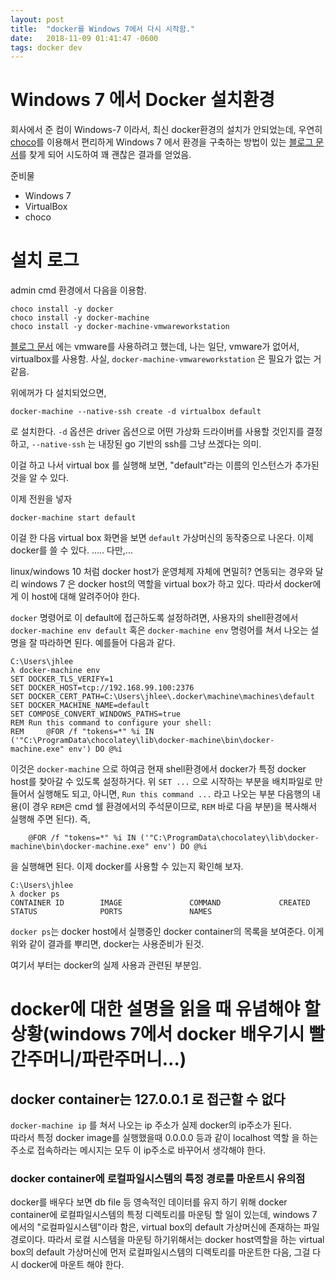 ```yaml
---
layout: post
title:  "docker를 Windows 7에서 다시 시작함."
date:   2018-11-09 01:41:47 -0600
tags: docker dev
---
```


# Windows 7 에서 Docker 설치환경

회사에서 준 컴이 Windows-7 이라서, 최신 docker환경의 설치가 안되었는데,
우연히 [choco](https://chocolatey.org/)를 이용해서 편리하게 Windows 7 에서 환경을 구축하는 방법이
 있는 [블로그 문서](https://stefanscherer.github.io/yes-you-can-docker-on-windows-7/)를 찾게 되어 시도하여 꽤 괜찮은 결과를 얻었음.

  준비물 

   - Windows 7
   - VirtualBox
   - choco

# 설치 로그

admin cmd 환경에서 다음을 이용함.

```
choco install -y docker
choco install -y docker-machine
choco install -y docker-machine-vmwareworkstation
```

[블로그 문서](https://stefanscherer.github.io/yes-you-can-docker-on-windows-7/) 에는 vmware를 사용하려고 했는데, 나는 일단, vmware가 없어서, 
virtualbox를 사용함. 사실, ```docker-machine-vmwareworkstation``` 은 필요가 없는 거 같음.

위에꺼가 다 설치되었으면, 

```
docker-machine --native-ssh create -d virtualbox default
```

로 설치한다. ```-d``` 옵션은 driver 옵션으로 어떤 가상화 드라이버를 사용할 것인지를 결정하고, ```--native-ssh``` 는 내장된 go 기반의 ssh를 그냥 쓰겠다는 의미.

이걸 하고 나서 virtual box 를 실행해 보면, "default"라는 이름의 인스턴스가 추가된것을 알 수 있다. 

이제 전원을 넣자 

```
docker-machine start default 
```

이걸 한 다음 virtual box 화면을 보면 ```default``` 가상머신의 동작중으로 나온다. 이제 docker를 쓸 수 있다. ..... 다만,...

linux/windows 10 처럼 docker host가 운영체제 자체에 면밀히? 연동되는 경우와 달리 windows 7 은 docker host의 역할을 virtual box가 하고 있다. 따라서 docker에게 이 host에 대해 알려주어야 한다.

```docker``` 명령어로 이 default에 접근하도록 설정하려면, 사용자의 shell환경에서 ```docker-machine env default``` 혹은 ```docker-machine env``` 명령어를 쳐서 나오는 설명을 잘 따라하면 된다. 
예를들어 다음과 같다. 

```
C:\Users\jhlee
λ docker-machine env
SET DOCKER_TLS_VERIFY=1
SET DOCKER_HOST=tcp://192.168.99.100:2376
SET DOCKER_CERT_PATH=C:\Users\jhlee\.docker\machine\machines\default
SET DOCKER_MACHINE_NAME=default
SET COMPOSE_CONVERT_WINDOWS_PATHS=true
REM Run this command to configure your shell:
REM     @FOR /f "tokens=*" %i IN ('"C:\ProgramData\chocolatey\lib\docker-machine\bin\docker-machine.exe" env') DO @%i
```

이것은 ```docker-machine``` 으로 하여금 현재 shell환경에서 docker가 특정 docker host를 찾아갈 수 있도록 설정하거다. 
위 ```SET ...``` 으로 시작하는 부분을 배치파일로 만들어서 실행해도 되고, 아니면, ```Run this command ...``` 라고 나오는 부분 다음행의 내용(이 경우 ```REM```은 cmd 쉘 환경에서의 주석문이므로, ```REM``` 바로 다음 부분)을 복사해서 실행해 주면 된다). 즉, 

```
    @FOR /f "tokens=*" %i IN ('"C:\ProgramData\chocolatey\lib\docker-machine\bin\docker-machine.exe" env') DO @%i
```

을 실행해면 된다.  이제 docker를 사용할 수 있는지 확인해 보자.


```
C:\Users\jhlee
λ docker ps
CONTAINER ID        IMAGE               COMMAND             CREATED             STATUS              PORTS               NAMES
```

```docker ps```는 docker host에서 실행중인 docker container의 목록을 보여준다. 이게 위와 같이 결과를 뿌리면, docker는 사용준비가 된것. 

여기서 부터는 docker의 실제 사용과 관련된 부분임. 


# docker에 대한 설명을 읽을 때 유념해야 할 상황(windows 7에서 docker 배우기시 빨간주머니/파란주머니...)

## docker container는 127.0.0.1 로 접근할 수 없다

  ```docker-machine ip``` 를 쳐서 나오는 ip 주소가 실제 docker의 ip주소가 된다.  
  따라서 특정 docker image를 실행했을때 0.0.0.0 등과 같이 localhost 역할 을 하는 주소로 
  접속하라는 메시지는 모두 이 ip주소로 바꾸어서 생각해야 한다.

### docker container에 로컬파일시스템의 특정 경로를 마운트시 유의점 

 docker를 배우다 보면  db file 등 영속적인 데이터를 유지 하기 위해 docker container에 로컬파일시스템의 특정 디렉토리를 마운팅 할 일이 있는데,
 windows 7 에서의 "로컬파일시스템"이라 함은, virtual box의 default 가상머신에 존재하는 파일 경로이다. 따라서 로컬 시스템을 마운팅 하기위해서는 
 docker host역할을 하는 virtual box의 default 가상머신에 먼저 로컬파일시스템의 디렉토리를 마운트한 다음, 그걸 다시 docker에 마운트 해야 한다. 

